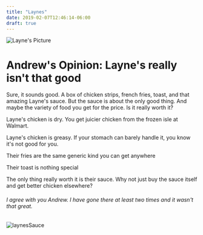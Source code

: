 ```yaml
---
title: "Laynes"
date: 2019-02-07T12:46:14-06:00
draft: true
---
```


![Layne's Picture](/posts/images/laynes-original-location.jpg)

# Andrew's Opinion: Layne's really isn't that good

Sure, it sounds good. A box of chicken strips, french fries, toast, and that amazing Layne's sauce. But the sauce is about the only good thing. And maybe the variety of food you get for the price. Is it really worth it?

Layne's chicken is dry. You get juicier chicken from the frozen isle at Walmart. 

Layne's chicken is greasy. If your stomach can barely handle it, you know it's not good for you.

Their fries are the same generic kind you can get anywhere

Their toast is nothing special

The only thing really worth it is their sauce. Why not just buy the sauce itself and get better chicken elsewhere?

###### I agree with you Andrew. I have gone there at least two times and it wasn't that great.

![laynesSauce](https://www.bing.com/th?id=OIP.gAkS5Q-edJwIQuJsKyj_VwHaE8&w=294&h=191&c=7&o=5&dpr=1.125&pid=1.7)